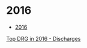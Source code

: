 # 2016  

* [2016](https://data.cms.gov/Medicare-Inpatient/Inpatient-Prospective-Payment-System-IPPS-Provider/fm2n-hjj6)  




[Top DRG in 2016 - Discharges](http://mvigoda.github.io/datasets/Year_2016/Top_Discharges_2016.html)  




